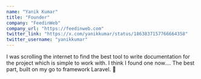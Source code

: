 ```yaml
---
name: "Yanik Kumar"
title: "Founder"
company: "FeedinWeb"
company_url: "https://feedinweb.com"
twitter_link: "https://x.com/yanikkumar/status/1863837157766664358"
twitter_username: "yanikkumar"
---
```


I was scrolling the internet to find the best tool to write documentation for the project which is simple to work with.
I think I found one now....
The best part, built on my go to framework Laravel. 🤯
